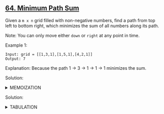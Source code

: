 ## [64. Minimum Path Sum](https://leetcode.com/problems/minimum-path-sum/description/)

Given a `m x n` grid filled with non-negative numbers, find a path from top left to bottom right, which minimizes the sum of all numbers along its path.

Note: You can only move either `down` or `right` at any point in time.

Example 1:
```
Input: grid = [[1,3,1],[1,5,1],[4,2,1]]
Output: 7
```
Explanation: Because the path 1 → 3 → 1 → 1 → 1 minimizes the sum.

Solution:
<details>
  <summary>MEMOIZATION</summary>
  <br>
  
```cpp
class Solution{
public:
    int solve(vector<vector<int>> dp,vector<vector<int>>& grid, int i, int j){
        if(i==0 && j==0) return grid[i][j];
        if(i<0 || j<0) return 1e9;
        if(dp[i][j] != -1) return dp[i][j];
        int up = grid[i][j] + solve(dp,grid,i-1,j);
        int left = grid[i][j] + solve(dp,grid,i,j-1);
        return dp[i][j] = min(left,up);
    }
    int minPathSum(vector<vector<int>>& grid){
        int n = grid.size(), m = grid[0].size();
        vector<vector<int>> dp (n, vector<int>(m,-1));
        return solve(dp,grid,n-1,m-1);
    }
}
```
Time Complexity: O(M*N)

Space Complexity:O((N-1)+(M-1)) + O(M*N)
</details>

Solution:
<details>
  <summary>TABULATION</summary>
  <br>
  
```cpp
class Solution{
public:
    int minPathSum(vector<vector<int>>& grid){
        int n = grid.size(), m = grid[0].size();
        vector<vector<int>> dp (n, vector<int>(m,0));
        dp[0][0] = grid[0][0];
        for(int i=1;i<m;i++){
            dp[0][i] = grid[0][i] + dp[0][i-1];
        }
        for(int i = 1;i<n;i++) dp[i][0] = grid[i][0] + dp[i-1][0];
        for(int i=1;i<n;i++){
            for(int j=1;j<m;j++){
                dp[i][j] = grid[i][j] + min(dp[i-1][j], dp[i][j-1]);
            }
        }
        return dp[n-1][m-1];
    }
}
```
Time Complexity: O(M*N)

Space Complexity:O(M*N)
</details>
